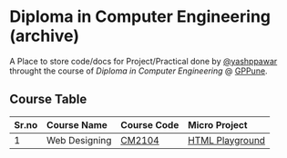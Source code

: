 # Diploma in Computer Engineering (archive)

A Place to store code/docs for Project/Practical done by [@yashppawar](https://www.github.com/yashppawar) throught the course of _Diploma in Computer Engineering_ @ [GPPune](https://gppune.ac.in/).

## Course Table
| Sr.no | Course Name   | Course Code                                    | Micro Project                                                |
| :---- | :------------ | :--------------------------------------------- | :----------------------------------------------------------- |
| 1     | Web Designing | [CM2104](https://www.github.com/yp-gpp/CM2104) | [HTML Playground](https://github.com/yp-gpp/HTML-Playground) |
